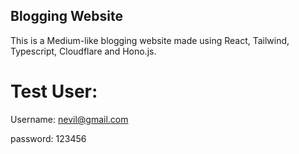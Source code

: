 ## Blogging Website

This is a Medium-like blogging website made using React, Tailwind, Typescript, Cloudflare and Hono.js.

# Test User:
Username: nevil@gmail.com

password: 123456

